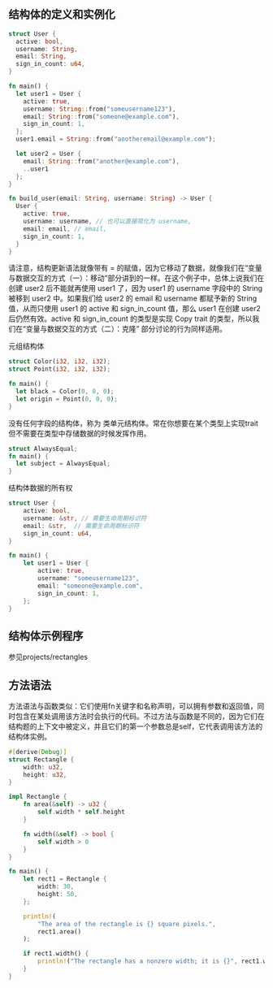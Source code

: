 ## 结构体的定义和实例化

```rs
struct User {
  active: bool,
  username: String,
  email: String,
  sign_in_count: u64,
}

fn main() {
  let user1 = User {
    active: true,
    username: String::from("someusername123"),
    email: String::from("someone@example.com"),
    sign_in_count: 1,
  };
  user1.email = String::from("anotheremail@example.com");

  let user2 = User {
    email: String::from("another@example.com"),
    ..user1
  };
}

fn build_user(email: String, username: String) -> User {
  User {
    active: true,
    username: username, // 也可以直接简化为 username,
    email: email, // email,
    sign_in_count: 1,
  }
}
```

请注意，结构更新语法就像带有 = 的赋值，因为它移动了数据，就像我们在“变量与数据交互的方式（一）：移动”部分讲到的一样。在这个例子中，总体上说我们在创建 user2 后不能就再使用 user1 了，因为 user1 的 username 字段中的 String 被移到 user2 中。如果我们给 user2 的 email 和 username 都赋予新的 String 值，从而只使用 user1 的 active 和 sign_in_count 值，那么 user1 在创建 user2 后仍然有效。active 和 sign_in_count 的类型是实现 Copy trait 的类型，所以我们在“变量与数据交互的方式（二）：克隆” 部分讨论的行为同样适用。

元组结构体

```rs
struct Color(i32, i32, i32);
struct Point(i32, i32, i32);

fn main() {
  let black = Color(0, 0, 0);
  let origin = Point(0, 0, 0);
}
```

没有任何字段的结构体，称为 类单元结构体。常在你想要在某个类型上实现trait但不需要在类型中存储数据的时候发挥作用。

```rs
struct AlwaysEqual;
fn main() {
  let subject = AlwaysEqual;
}
```

结构体数据的所有权

```rs
struct User {
    active: bool,
    username: &str, // 需要生命周期标识符
    email: &str,  // 需要生命周期标识符
    sign_in_count: u64,
}

fn main() {
    let user1 = User {
        active: true,
        username: "someusername123",
        email: "someone@example.com",
        sign_in_count: 1,
    };
}
```

## 结构体示例程序

参见projects/rectangles

## 方法语法

方法语法与函数类似：它们使用fn关键字和名称声明，可以拥有参数和返回值，同时包含在某处调用该方法时会执行的代码。不过方法与函数是不同的，因为它们在结构题的上下文中被定义，并且它们的第一个参数总是self，它代表调用该方法的结构体实例。

```rs
#[derive(Debug)]
struct Rectangle {
    width: u32,
    height: u32,
}

impl Rectangle {
    fn area(&self) -> u32 {
        self.width * self.height
    }

    fn width(&self) -> bool {
        self.width > 0
    }
}

fn main() {
    let rect1 = Rectangle {
        width: 30,
        height: 50,
    };

    println!(
        "The area of the rectangle is {} square pixels.",
        rect1.area()
    );

    if rect1.width() {
        println!("The rectangle has a nonzero width; it is {}", rect1.width);
    }
}
```





